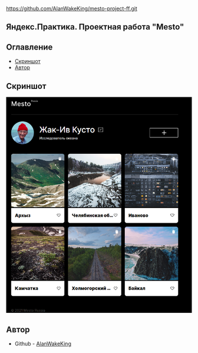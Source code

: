 https://github.com/AlanWakeKing/mesto-project-ff.git

<h2>Яндекс.Практика. Проектная работа "Mesto"</h2>

<h2 aling="center">Оглавление</h2>

- [Скриншот](#скриншот)
- [Автор](#автор)

<h2 aling="center">Скриншот</h2>

![](./screenshot.png)

<h2 aling="center">Автор</h2>

- Github - [AlanWakeKing](https://github.com/AlanWakeKing)